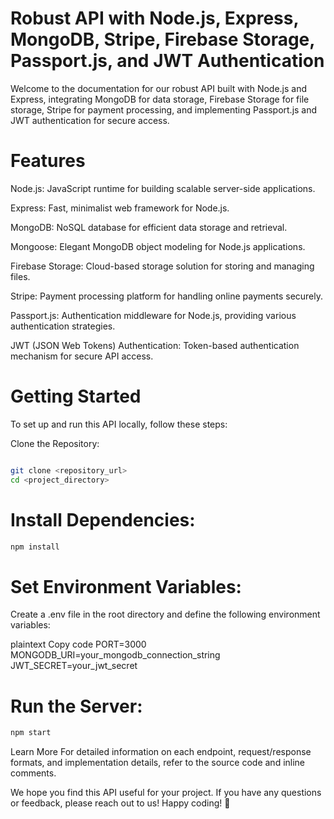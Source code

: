 

# Robust API with Node.js, Express, MongoDB, Stripe, Firebase Storage, Passport.js, and JWT Authentication

Welcome to the documentation for our robust API built with Node.js and Express, integrating MongoDB for data storage, Firebase Storage for file storage, Stripe for payment processing, and implementing Passport.js and JWT authentication for secure access.

# Features
Node.js: JavaScript runtime for building scalable server-side applications.


Express: Fast, minimalist web framework for Node.js.


MongoDB: NoSQL database for efficient data storage and retrieval.


Mongoose: Elegant MongoDB object modeling for Node.js applications.


Firebase Storage: Cloud-based storage solution for storing and managing files.


Stripe: Payment processing platform for handling online payments securely.


Passport.js: Authentication middleware for Node.js, providing various authentication strategies.


JWT (JSON Web Tokens) Authentication: Token-based authentication mechanism for secure API access.


# Getting Started
To set up and run this API locally, follow these steps:


Clone the Repository:

```bash

git clone <repository_url>
cd <project_directory>
```
# Install Dependencies:

```bash
npm install
```
# Set Environment Variables:

Create a .env file in the root directory and define the following environment variables:

plaintext
Copy code
PORT=3000
MONGODB_URI=your_mongodb_connection_string
JWT_SECRET=your_jwt_secret

# Run the Server:

```bash
npm start
```
Learn More
For detailed information on each endpoint, request/response formats, and implementation details, refer to the source code and inline comments.

We hope you find this API useful for your project. If you have any questions or feedback, please reach out to us! Happy coding! 🚀








